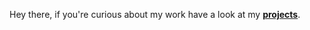Hey there, if you're curious about my work have a look at my **[projects](https://iggyzuk.com/projects/)**.

<!--
**IggyZuk/iggyzuk** is a ✨ _special_ ✨ repository because its `README.md` (this file) appears on your GitHub profile.

You can have a look at my **[projects](https://iggyzuk.com/projects/)**.
I'm also curious about server programming so I've been playing around with **Golang**.

Here are some ideas to get you started:

- 🔭 I’m currently working on ...
- 🌱 I’m currently learning ...
- 👯 I’m looking to collaborate on ...
- 🤔 I’m looking for help with ...
- 💬 Ask me about ...
- 📫 How to reach me: ...
- 😄 Pronouns: ...
- ⚡ Fun fact: ...
-->
